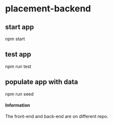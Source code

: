 # placement-backend

## start app
npm start

## test app
npm run test

## populate app with data
npm run seed

#### Information
The front-end and back-end are on different repo.